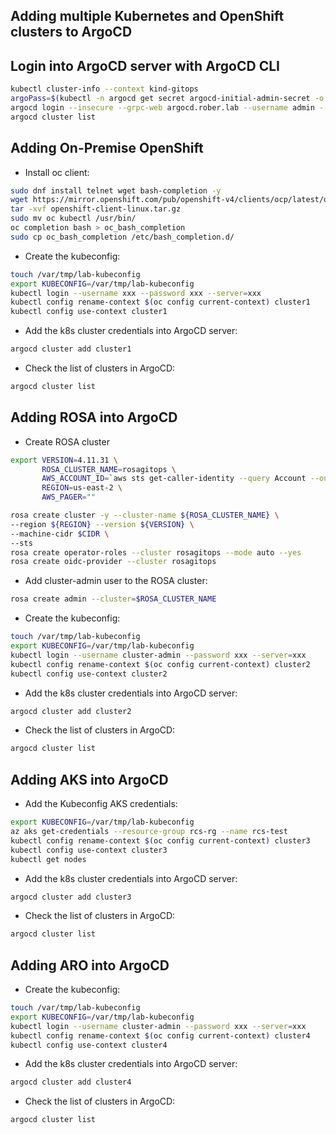 ## Adding multiple Kubernetes and OpenShift clusters to ArgoCD

## Login into ArgoCD server with ArgoCD CLI

```sh
kubectl cluster-info --context kind-gitops
argoPass=$(kubectl -n argocd get secret argocd-initial-admin-secret -o jsonpath="{.data.password}" | base64 -d)
argocd login --insecure --grpc-web argocd.rober.lab --username admin --password $argoPass
argocd cluster list
```

## Adding On-Premise OpenShift

* Install oc client:

```bash
sudo dnf install telnet wget bash-completion -y
wget https://mirror.openshift.com/pub/openshift-v4/clients/ocp/latest/openshift-client-linux.tar.gz
tar -xvf openshift-client-linux.tar.gz
sudo mv oc kubectl /usr/bin/
oc completion bash > oc_bash_completion
sudo cp oc_bash_completion /etc/bash_completion.d/
````

* Create the kubeconfig:

```sh
touch /var/tmp/lab-kubeconfig
export KUBECONFIG=/var/tmp/lab-kubeconfig
kubectl login --username xxx --password xxx --server=xxx
kubectl config rename-context $(oc config current-context) cluster1
kubectl config use-context cluster1
```

* Add the k8s cluster credentials into ArgoCD server:

```sh
argocd cluster add cluster1
```

* Check the list of clusters in ArgoCD:

```sh
argocd cluster list
```

## Adding ROSA into ArgoCD

* Create ROSA cluster

```sh
export VERSION=4.11.31 \
       ROSA_CLUSTER_NAME=rosagitops \
       AWS_ACCOUNT_ID=`aws sts get-caller-identity --query Account --output text` \
       REGION=us-east-2 \
       AWS_PAGER=""

rosa create cluster -y --cluster-name ${ROSA_CLUSTER_NAME} \
--region ${REGION} --version ${VERSION} \
--machine-cidr $CIDR \
--sts
rosa create operator-roles --cluster rosagitops --mode auto --yes
rosa create oidc-provider --cluster rosagitops
```

* Add cluster-admin user to the ROSA cluster:

```sh
rosa create admin --cluster=$ROSA_CLUSTER_NAME
```

* Create the kubeconfig:

```sh
touch /var/tmp/lab-kubeconfig
export KUBECONFIG=/var/tmp/lab-kubeconfig
kubectl login --username cluster-admin --password xxx --server=xxx
kubectl config rename-context $(oc config current-context) cluster2
kubectl config use-context cluster2
```

* Add the k8s cluster credentials into ArgoCD server:

```sh
argocd cluster add cluster2
```

* Check the list of clusters in ArgoCD:

```sh
argocd cluster list
```

## Adding AKS into ArgoCD

* Add the Kubeconfig AKS credentials:

```sh
export KUBECONFIG=/var/tmp/lab-kubeconfig
az aks get-credentials --resource-group rcs-rg --name rcs-test
kubectl config rename-context $(oc config current-context) cluster3
kubectl config use-context cluster3
kubectl get nodes
```

* Add the k8s cluster credentials into ArgoCD server:

```sh
argocd cluster add cluster3
```

* Check the list of clusters in ArgoCD:

```sh
argocd cluster list
```

## Adding ARO into ArgoCD

* Create the kubeconfig:

```sh
touch /var/tmp/lab-kubeconfig
export KUBECONFIG=/var/tmp/lab-kubeconfig
kubectl login --username cluster-admin --password xxx --server=xxx
kubectl config rename-context $(oc config current-context) cluster4
kubectl config use-context cluster4
```

* Add the k8s cluster credentials into ArgoCD server:

```sh
argocd cluster add cluster4
```

* Check the list of clusters in ArgoCD:

```sh
argocd cluster list
```